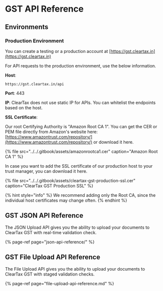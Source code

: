 # GST API Reference

## Environments

### Production Environment

You can create a testing or a production account at [https://gst.cleartax.in](https://gst.cleartax.in)

For API requests to the production environment, use the below information.

**Host**:

```text
https://gst.cleartax.in/api
```

**Port**: 443

**IP**: ClearTax does not use static IP for APIs. You can whitelist the endpoints based on the host.

**SSL Certificate**:

Our root Certifying Authority is "Amazon Root CA 1". You can get the CER or PEM file directly from Amazon's website here: [https://www.amazontrust.com/repository/](https://www.amazontrust.com/repository/) or download it here.

{% file src="../../.gitbook/assets/amazonrootca1.cer" caption="Amazon Root CA 1" %}

In case you want to add the SSL certificate of our production host to your trust manager, you can download it here.

{% file src="../../.gitbook/assets/cleartax-gst-production-ssl.cer" caption="ClearTax GST Production SSL" %}

{% hint style="info" %}
We recommend adding only the Root CA, since the individual host certificates may change often.
{% endhint %}

## GST JSON API Reference

The JSON Upload API gives you the ability to upload your documents to ClearTax GST with real-time validation check. 

{% page-ref page="json-api-reference/" %}

## GST File Upload API Reference

The File Upload API gives you the ability to upload your documents to ClearTax GST with staged validation checks.

{% page-ref page="file-upload-api-reference.md" %}



